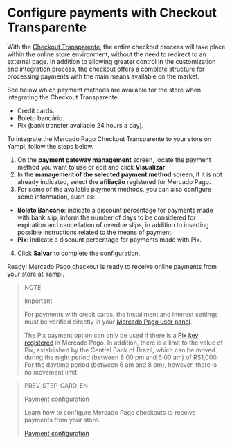 # Configure payments with Checkout Transparente

With the [Checkout Transparente](/developers/pt/guides/checkout-api/landing), the entire checkout process will take place within the online store environment, without the need to redirect to an external page. In addition to allowing greater control in the customization and integration process, the checkout offers a complete structure for processing payments with the main means available on the market.

See below which payment methods are available for the store when integrating the Checkout Transparente.

* Credit cards.
* Boleto bancário.
* Pix (bank transfer available 24 hours a day).

To integrate the Mercado Pago Checkout Transparente to your store on Yampi, follow the steps below.

1. On the **payment gateway management** screen, locate the payment method you want to use or edit and click **Visualizar**.
2. In the **management of the selected payment method** screen, if it is not already indicated, select the **afiliação** registered for Mercado Pago.
3. For some of the available payment methods, you can also configure some information, such as:
 
* **Boleto Bancário**: indicate a discount percentage for payments made with bank slip, inform the number of days to be considered for expiration and cancellation of overdue slips, in addition to inserting possible instructions related to the means of payment.
* **Pix**: indicate a discount percentage for payments made with Pix.
 
4. Click **Salvar** to complete the configuration.

Ready! Mercado Pago checkout is ready to receive online payments from your store at Yampi.

> NOTE
>
> Important
>
> For payments with credit cards, the installment and interest settings must be verified directly in your [Mercado Pago user panel](https://www.mercadopago.com.br/costs-section#from-section=menu).
>
> The Pix payment option can only be used if there is a [Pix key registered](/developers/em/docs/checkout-api/integration-configuration/integrate-with-pix) in Mercado Pago. In addition, there is a limit to the value of Pix, established by the Central Bank of Brazil, which can be moved during the night period (between 8:00 pm and 6:00 am) of R$1,000. For the daytime period (between 6 am and 8 pm), however, there is no movement limit.

> PREV_STEP_CARD_EN
>
> Payment configuration
>
> Learn how to configure Mercado Pago checkouts to receive payments from your store.
>
> [Payment configuration](/developers/en/docs/yampi/payment-configuration-cho-api)